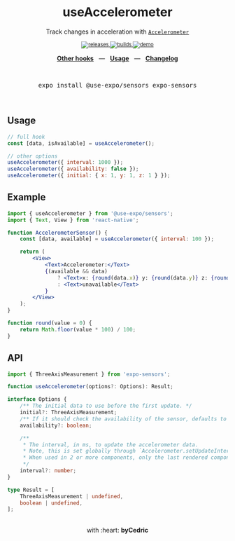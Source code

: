 <div align="center">
    <h1>useAccelerometer</h1>
    <p>Track changes in acceleration with <a href="https://docs.expo.io/versions/latest/sdk/accelerometer/"><code>Accelerometer</code></a></p>
    <sup>
        <a href="https://github.com/bycedric/use-expo/releases">
            <img src="https://img.shields.io/github/release/byCedric/use-expo/all.svg?style=flat-square" alt="releases" />
        </a>
        <a href="https://github.com/bycedric/use-expo/actions">
            <img src="https://img.shields.io/github/workflow/status/byCedric/use-expo/Packages/master.svg?style=flat-square" alt="builds" />
        </a>
        <a href="https://exp.host/@bycedric/use-expo">
            <img src="https://img.shields.io/badge/demo-expo.io-lightgrey.svg?style=flat-square" alt="demo" />
        </a>
    </sup>
    <br />
    <p align="center">
        <a href="https://github.com/byCedric/use-expo#readme"><b>Other hooks</b></a>
        &nbsp;&nbsp;&mdash;&nbsp;&nbsp;
        <a href="https://github.com/byCedric/use-expo#usage"><b>Usage</b></a>
        &nbsp;&nbsp;&mdash;&nbsp;&nbsp;
        <a href="https://github.com/byCedric/use-expo/blob/master/CHANGELOG.md"><b>Changelog</b></a>
    </p>
    <br />
    <pre>expo install @use-expo/sensors expo-sensors</pre>
    <br />
</div>

## Usage

```jsx
// full hook
const [data, isAvailable] = useAccelerometer();

// other options
useAccelerometer({ interval: 1000 });
useAccelerometer({ availability: false });
useAccelerometer({ initial: { x: 1, y: 1, z: 1 } });
```


## Example

```jsx
import { useAccelerometer } from '@use-expo/sensors';
import { Text, View } from 'react-native';

function AccelerometerSensor() {
    const [data, available] = useAccelerometer({ interval: 100 });

    return (
        <View>
            <Text>Accelerometer:</Text>
            {(available && data)
                ? <Text>x: {round(data.x)} y: {round(data.y)} z: {round(data.z)}</Text>
                : <Text>unavailable</Text>
            }
        </View>
    );
}

function round(value = 0) {
    return Math.floor(value * 100) / 100;
}
```


## API

```ts
import { ThreeAxisMeasurement } from 'expo-sensors';

function useAccelerometer(options?: Options): Result;

interface Options {
    /** The initial data to use before the first update. */
    initial?: ThreeAxisMeasurement;
    /** If it should check the availability of the sensor, defaults to `true`. */
    availability?: boolean;

    /**
     * The interval, in ms, to update the accelerometer data.
     * Note, this is set globally through `Accelerometer.setUpdateInterval`.
     * When used in 2 or more components, only the last rendered component's interval will be used for all.
     */
    interval?: number;
}

type Result = [
    ThreeAxisMeasurement | undefined,
    boolean | undefined,
];
```

<div align="center">
    <br />
    with :heart: <strong>byCedric</strong>
    <br />
</div>

